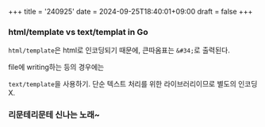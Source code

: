 +++
title = '240925'
date = 2024-09-25T18:40:01+09:00
draft = false
+++

### html/template vs text/templat in Go

`html/template`은 html로 인코딩되기 때문에,
큰따옴표는 `&#34;`로 출력된다.

file에 writing하는 등의 경우에는

`text/template`을 사용하기. 단순 텍스트 처리를 위한 라이브러리이므로 별도의 인코딩 X.

### 리문테리문테 신나는 노래~